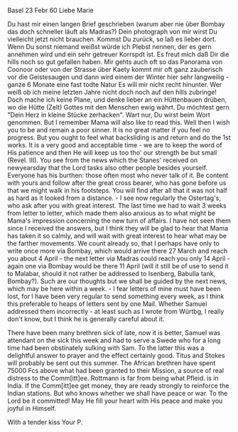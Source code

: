  Basel 23 Febr 60
Liebe Marie

Du hast mir einen langen Brief geschrieben (warum aber nie über Bombay das doch schneller läuft als Madras?) Dein photograph von mir wirst Du vielleicht jetzt nicht brauchen. Kommst Du zurück, so laß es lieber dort. Wenn Du sonst niemand weißst würde ich Plebst nennen, der es gern annehmen wird und ein sehr getreuer Korrspdt ist. Es freut mich daß Dir die hills noch so gut gefallen haben. Mir gehts auch oft so das Panorama von Coonoor oder von der Strasse über Kaety kommt mir oft ganz zauberisch vor die Geistesaugen und dann wird einem der Winter hier sehr langweilig - ganze 6 Monate eine fast todte Natur Es will mir nicht recht hinunter. Wer weiß ob ich meine letzten Jahre nicht doch noch auf den hills zubringe! Doch mache ich keine Plane, und denke lieber an ein Hüttenbauen drüben, wo die Hütte (Zelt) Gottes mit den Menschen ewig währt. Du möchtest gern "Dein Herz in kleine Stücke zerhacken". Wart nur, Du wirst beim Wort genommen. But I remember Mama will also like to read this. Well then I wish you to be and remain a poor sinner. It is no great matter if you feel no progress. But you ought to feel what backsliding is and return and do the 1st works. It is a very good and acceptable time - we are to keep the word of His patience and then He will keep us too tho' our strength be but small (Revel. III). You see from the news which the Stanes' received on newyearsday that the Lord tasks also other people besides yourself. Everyone has his burthen: those often most who never talk of it. Be content with yours and follow after the great cross bearer, who has gone before us that we might walk in his footsteps. You will find after all that it was not half as hard as it looked from a distance. - I see now regularly the Ostertag's, who ask after you with great interest. The last time we had to wait 3 weeks from letter to letter, which made them also anxious as to what might be Mama's impression concerning the new turn of affairs. I have not seen them since I received the answers, but I think they will be glad to hear that Mama has taken it so calmly, and will wait with great interest to hear what may be the farther movements. We count already so, that I perhaps have only to write once more via Bombay, which would arrive there 27 March and reach you about 4 April - the next letter via Madras could reach you only 14 April - again one via Bombay would be there 11 April (will it still be of use to send it to Malabar, should it not rather be addressed to Isenberg, Babulla tank, Bombay?). Such are our thoughts but we shall be guided by the next news, which may be here within a week. - I fear letters of mine must have been lost, for I have been very regular to send something every week, as I think this preferable to heaps of letters sent by one Mail. Whether Samuel addressed them incorrectly - at least such as I wrote from Würtbg, I really don't know, but I think he is generally careful about it.

There have been many brethren sick of late, now it is better, Samuel was attendant on the sick this week and had to serve a Swede who for a long time had been obstinately sulking with Sam. To the latter this was a delightful answer to prayer and the effect certainly good. Titus and Stokes will probably be sent out this summer. The African brethren have spent 75000 Fcs above what had been granted to their Mission, a source of real distress to the Comm[itt]ee. Rottmann is far from being what Pfleid. is in India. If the Comm[itt]ee get money, they are ready strongly to reinforce the Indian stations. But who knows whether we shall have peace or war. To the Lord be it committed! May He fill your heart with His peace and make you joyful in Himself.

 With a tender kiss
 Your P.
